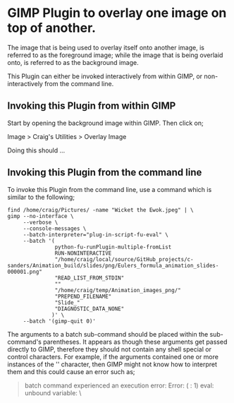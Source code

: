 GIMP Plugin to overlay one image on top of another.
===================================================

The image that is being used to overlay itself onto another image, is referred to as the foreground image; while
the image that is being overlaid onto, is referred to as the background image.

This Plugin can either be invoked interactively from within GIMP, or non-interactively from the command line.


Invoking this Plugin from within GIMP
-------------------------------------

Start by opening the background image within GIMP. Then click on;

  Image > Craig's Utilities > Overlay Image

Doing this should ...


Invoking this Plugin from the command line
------------------------------------------

To invoke this Plugin from the command line, use a command which is similar to the following;

	find /home/craig/Pictures/ -name "Wicket the Ewok.jpeg" | \
	gimp --no-interface \
	     --verbose \
	     --console-messages \
	     --batch-interpreter="plug-in-script-fu-eval" \
	     --batch '(
	               python-fu-runPlugin-multiple-fromList
	               RUN-NONINTERACTIVE
	               "/home/craig/local/source/GitHub_projects/c-sanders/Animation_build/slides/png/Eulers_formula_animation_slides-000001.png"
	               "READ_LIST_FROM_STDIN"
	               ""
	               "/home/craig/temp/Animation_images_png/"
	               "PREPEND_FILENAME"
	               "Slide_"
	               "DIAGNOSTIC_DATA_NONE"
	              )' \
	     --batch '(gimp-quit 0)'

The arguments to a batch sub-command should be placed within the sub-command's parentheses. It appears as though these arguments get passed directly to
GIMP, therefore they should not contain any shell special or control characters. For example, if the arguments contained one or more instances of the '\'
character, then GIMP might not know how to interpret them and this could cause an error such as;

> batch command experienced an execution error:
> Error: ( : 1) eval: unbound variable: \
